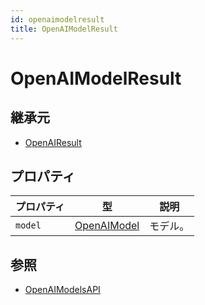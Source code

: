 ```yaml
---
id: openaimodelresult
title: OpenAIModelResult
---
```


# OpenAIModelResult

## 継承元

- [OpenAIResult](OpenAIResult.md)

## プロパティ

| プロパティ   | 型                             | 説明   |
| ------- | ----------------------------- | ---- |
| `model` | [OpenAIModel](OpenAIModel.md) | モデル。 |

## 参照

- [OpenAIModelsAPI](OpenAIModelsAPI.md)
